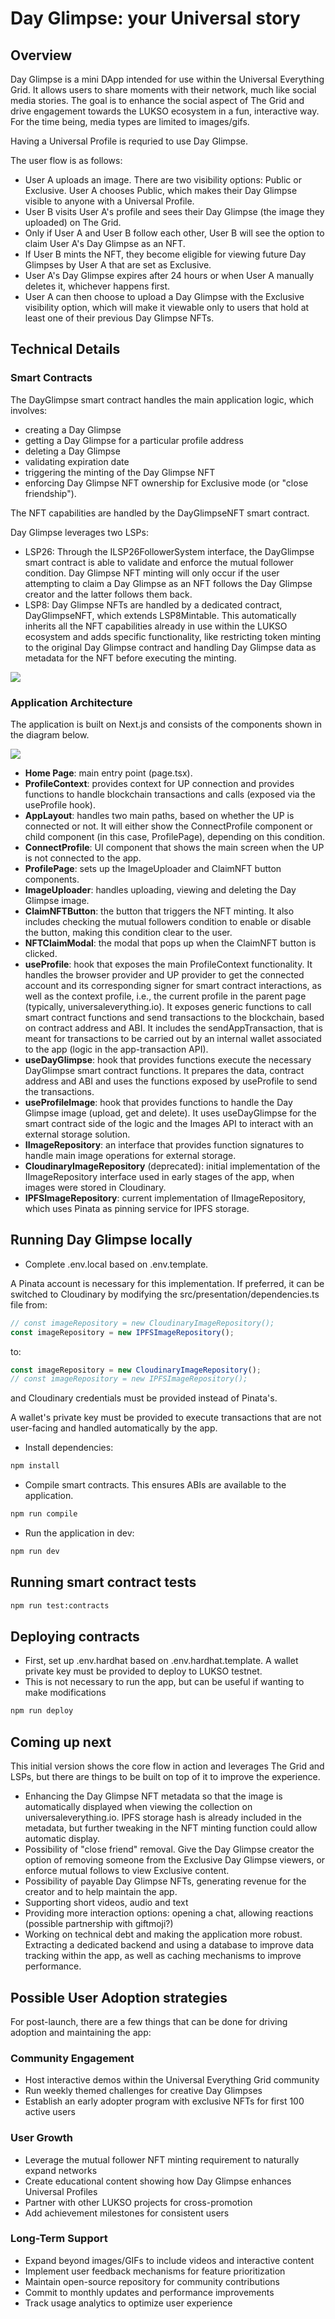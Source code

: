 # Day Glimpse: your Universal story

## Overview

Day Glimpse is a mini DApp intended for use within the Universal Everything Grid. It allows users to share moments with their network, much like social media stories. The goal is to enhance the social aspect of The Grid and drive engagement towards the LUKSO ecosystem in a fun, interactive way. For the time being, media types are limited to images/gifs.

Having a Universal Profile is requried to use Day Glimpse.

The user flow is as follows:

- User A uploads an image. There are two visibility options: Public or Exclusive. User A chooses Public, which makes their Day Glimpse visible to anyone with a Universal Profile.
- User B visits User A's profile and sees their Day Glimpse (the image they uploaded) on The Grid.
- Only if User A and User B follow each other, User B will see the option to claim User A's Day Glimpse as an NFT.
- If User B mints the NFT, they become eligible for viewing future Day Glimpses by User A that are set as Exclusive.
- User A's Day Glimpse expires after 24 hours or when User A manually deletes it, whichever happens first.
- User A can then choose to upload a Day Glimpse with the Exclusive visibility option, which will make it viewable only to users that hold at least one of their previous Day Glimpse NFTs.

## Technical Details
### Smart Contracts

The DayGlimpse smart contract handles the main application logic, which involves:
- creating a Day Glimpse
- getting a Day Glimpse for a particular profile address
- deleting a Day Glimpse
- validating expiration date
- triggering the minting of the Day Glimpse NFT
- enforcing Day Glimpse NFT ownership for Exclusive mode (or "close friendship").

The NFT capabilities are handled by the DayGlimpseNFT smart contract.

Day Glimpse leverages two LSPs:

- LSP26: Through the ILSP26FollowerSystem interface, the DayGlimpse smart contract is able to validate and enforce the mutual follower condition. Day Glimpse NFT minting will only occur if the user attempting to claim a Day Glimpse as an NFT follows the Day Glimpse creator and the latter follows them back.
- LSP8: Day Glimpse NFTs are handled by a dedicated contract, DayGlimpseNFT, which extends LSP8Mintable. This automatically inherits all the NFT capabilities already in use within the LUKSO ecosystem and adds specific functionality, like restricting token minting to the original Day Glimpse contract and handling Day Glimpse data as metadata for the NFT before executing the minting.

![](./readme-images/DayGlimpseContracts.drawio.png)

### Application Architecture

The application is built on Next.js and consists of the components shown in the diagram below.

![](./readme-images/DayGlimpseArchitecture.drawio.png)

- **Home Page**: main entry point (page.tsx).
- **ProfileContext**: provides context for UP connection and provides functions to handle blockchain transactions and calls (exposed via the useProfile hook).
- **AppLayout**: handles two main paths, based on whether the UP is connected or not. It will either show the ConnectProfile component or child component (in this case, ProfilePage), depending on this condition.
- **ConnectProfile**: UI component that shows the main screen when the UP is not connected to the app.
- **ProfilePage**: sets up the ImageUploader and ClaimNFT button components.
- **ImageUploader**: handles uploading, viewing and deleting the Day Glimpse image.
- **ClaimNFTButton**: the button that triggers the NFT minting. It also includes checking the mutual followers condition to enable or disable the button, making this condition clear to the user.
- **NFTClaimModal**: the modal that pops up when the ClaimNFT button is clicked.
- **useProfile**: hook that exposes the main ProfileContext functionality. It handles the browser provider and UP provider to get the connected account and its corresponding signer for smart contract interactions, as well as the context profile, i.e., the current profile in the parent page (typically, universaleverything.io). It exposes generic functions to call smart contract functions and send transactions to the blockchain, based on contract address and ABI. It includes the sendAppTransaction, that is meant for transactions to be carried out by an internal wallet associated to the app (logic in the app-transaction API).
- **useDayGlimpse**: hook that provides functions execute the necessary DayGlimpse smart contract functions. It prepares the data, contract address and ABI and uses the functions exposed by useProfile to send the transactions.
- **useProfileImage**: hook that provides functions to handle the Day Glimpse image (upload, get and delete). It uses useDayGlimpse for the smart contract side of the logic and the Images API to interact with an external storage solution.
- **IImageRepository**: an interface that provides function signatures to handle main image operations for external storage.
- **CloudinaryImageRepository** (deprecated): initial implementation of the IImageRepository interface used in early stages of the app, when images were stored in Cloudinary.
- **IPFSImageRepository**: current implementation of IImageRepository, which uses Pinata as pinning service for IPFS storage.


## Running Day Glimpse locally

- Complete .env.local based on .env.template. 

A Pinata account is necessary for this implementation. If preferred, it can be switched to Cloudinary by modifying the src/presentation/dependencies.ts file from:

```Typescript
// const imageRepository = new CloudinaryImageRepository();
const imageRepository = new IPFSImageRepository();
```

to:

```Typescript
const imageRepository = new CloudinaryImageRepository();
// const imageRepository = new IPFSImageRepository();
```

and Cloudinary credentials must be provided instead of Pinata's.

A wallet's private key must be provided to execute transactions that are not user-facing and handled automatically by the app.

- Install dependencies:

```zsh
npm install
```

- Compile smart contracts. This ensures ABIs are available to the application.

```zsh
npm run compile
```

- Run the application in dev:

```zsh
npm run dev
```

## Running smart contract tests

```zsh
npm run test:contracts
```

## Deploying contracts

- First, set up .env.hardhat based on .env.hardhat.template. A wallet private key must be provided to deploy to LUKSO testnet.
- This is not necessary to run the app, but can be useful if wanting to make modifications

```zsh
npm run deploy
```
## Coming up next

This initial version shows the core flow in action and leverages The Grid and LSPs, but there are things to be built on top of it to improve the experience.

- Enhancing the Day Glimpse NFT metadata so that the image is automatically displayed when viewing the collection on universaleverything.io. IPFS storage hash is already included in the metadata, but further tweaking in the NFT minting function could allow automatic display.
- Possibility of "close friend" removal. Give the Day Glimpse creator the option of removing someone from the Exclusive Day Glimpse viewers, or enforce mutual follows to view Exclusive content.
- Possibility of payable Day Glimpse NFTs, generating revenue for the creator and to help maintain the app.
- Supporting short videos, audio and text
- Providing more interaction options: opening a chat, allowing reactions (possible partnership with giftmoji?)
- Working on technical debt and making the application more robust. Extracting a dedicated backend and using a database to improve data tracking within the app, as well as caching mechanisms to improve performance.
  
## Possible User Adoption strategies

For post-launch, there are a few things that can be done for driving adoption and maintaining the app:

### Community Engagement

- Host interactive demos within the Universal Everything Grid community
- Run weekly themed challenges for creative Day Glimpses
- Establish an early adopter program with exclusive NFTs for first 100 active users

### User Growth

- Leverage the mutual follower NFT minting requirement to naturally expand networks
- Create educational content showing how Day Glimpse enhances Universal Profiles
- Partner with other LUKSO projects for cross-promotion
- Add achievement milestones for consistent users

### Long-Term Support

- Expand beyond images/GIFs to include videos and interactive content
- Implement user feedback mechanisms for feature prioritization
- Maintain open-source repository for community contributions
- Commit to monthly updates and performance improvements
- Track usage analytics to optimize user experience
